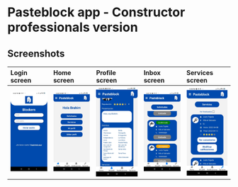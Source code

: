# Pasteblock app - Constructor professionals version

## Screenshots

| Login screen | Home screen | Profile screen | Inbox screen | Services screen |
| :-------- | :------- | :------- | :------- | :------- |
| <img src="https://github.com/Tomohiko10615/pasteblock-app/raw/main/ba-login-screen.jpeg" width="180"> |  <img src="https://github.com/Tomohiko10615/pasteblock-app/raw/main/ba-home-screen.jpeg" width="180"> | <img src="https://github.com/Tomohiko10615/pasteblock-app/raw/main/ba-profile-screen.jpeg" width="220"> | <img src="https://github.com/Tomohiko10615/pasteblock-app/raw/main/ba-inbox-screen.jpeg" width="180"> | <img src="https://github.com/Tomohiko10615/pasteblock-app/raw/main/ba-services-screen.jpeg" width="180"> |
